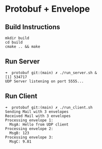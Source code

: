 # Protobuf + Envelope

## Build Instructions
```
mkdir build
cd build
cmake .. && make
```

## Run Server
```
➜  protobuf git:(main) ✗ ./run_server.sh &
[1] 534717
UDP Server listening on port 5555...
```

## Run Client
```
➜  protobuf git:(main) ✗ ./run_client.sh
Sending Mail with 3 envelopes
Received Mail with 3 envelopes
Processing envelope 1:
  MsgA: Hello from UDP client
Processing envelope 2:
  MsgB: 123
Processing envelope 3:
  MsgC: 9.81
```